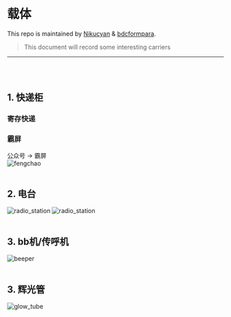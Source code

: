 # 载体

This repo is maintained by [Nikucyan](https://github.com/Nikucyan) & [bdcformpara](https://github.com/bdcformpara).
  
> This document will record some interesting carriers
---
</br></br>


## 1. 快递柜
### 寄存快递
### 霸屏
公众号 → 霸屏</br>
![fengchao](https://cdn.jsdelivr.net/gh/Nikucyan/ARG/Images/fengchao.png)
</br></br>


## 2. 电台
![radio_station](https://cdn.jsdelivr.net/gh/Nikucyan/ARG/Images/radio_station1.png)
![radio_station](https://cdn.jsdelivr.net/gh/Nikucyan/ARG/Images/radio_station2.png)
</br></br>


## 3. bb机/传呼机
![beeper](https://cdn.jsdelivr.net/gh/Nikucyan/ARG/Images/beeper.png)
</br></br>


## 3. 辉光管
![glow_tube](https://cdn.jsdelivr.net/gh/Nikucyan/ARG/Images/glow_tube.png)
</br></br>
